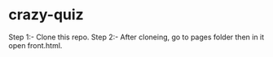 # crazy-quiz

Step 1:- Clone this repo.
Step 2:- After cloneing, go to pages folder then in it open front.html.  
